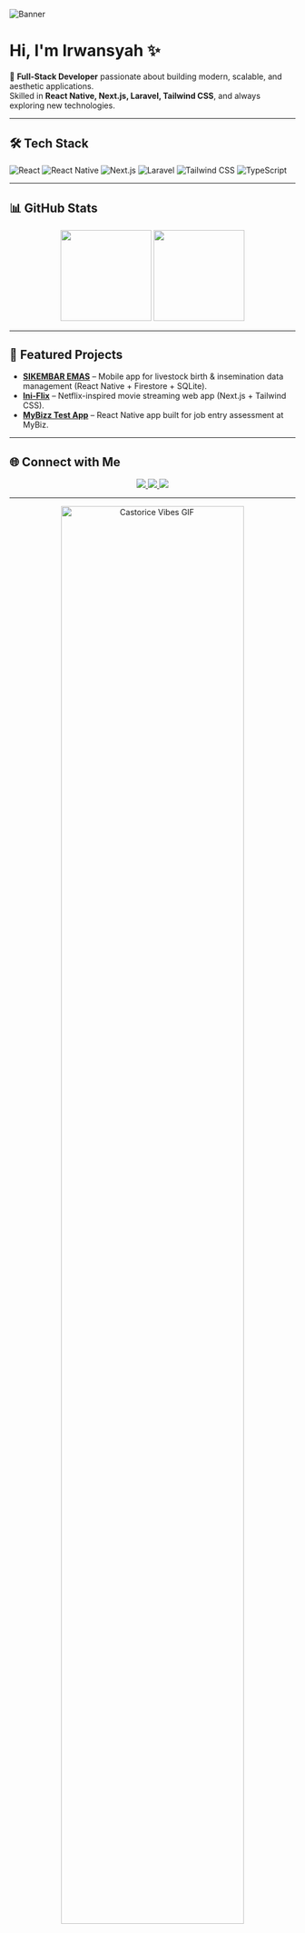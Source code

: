 <!-- Banner -->
![Banner](https://raw.githubusercontent.com/sebutsajagarpu/sebutsajagarpu/main/ini-bg.gif)





# Hi, I'm Irwansyah ✨  

🚀 **Full-Stack Developer** passionate about building modern, scalable, and aesthetic applications.  
Skilled in **React Native, Next.js, Laravel, Tailwind CSS**, and always exploring new technologies.    

---

## 🛠️ Tech Stack
![React](https://img.shields.io/badge/-React-61DAFB?logo=react&logoColor=white&style=for-the-badge)
![React Native](https://img.shields.io/badge/-React%20Native-61DAFB?logo=react&logoColor=white&style=for-the-badge)
![Next.js](https://img.shields.io/badge/-Next.js-000?logo=next.js&logoColor=white&style=for-the-badge)
![Laravel](https://img.shields.io/badge/-Laravel-FF2D20?logo=laravel&logoColor=white&style=for-the-badge)
![Tailwind CSS](https://img.shields.io/badge/-TailwindCSS-38B2AC?logo=tailwind-css&logoColor=white&style=for-the-badge)
![TypeScript](https://img.shields.io/badge/-TypeScript-3178C6?logo=typescript&logoColor=white&style=for-the-badge)

---

## 📊 GitHub Stats
<p align="center">
  <img src="https://github-readme-stats.vercel.app/api?username=sebutsajagarpu&show_icons=true&theme=tokyonight" height="160"/>
  <img src="https://github-readme-stats.vercel.app/api/top-langs/?username=sebutsajagarpu&layout=compact&theme=tokyonight" height="160"/>
</p>

---

## 🚀 Featured Projects
- **[SIKEMBAR EMAS](#)** – Mobile app for livestock birth & insemination data management (React Native + Firestore + SQLite).  
- **[Ini-Flix](#)** – Netflix-inspired movie streaming web app (Next.js + Tailwind CSS).  
- **[MyBizz Test App](#)** – React Native app built for job entry assessment at MyBiz.  

---

## 🌐 Connect with Me
<p align="center">
  <a href="https://linkedin.com/in/irwansyahandikapurnama">
    <img src="https://img.shields.io/badge/LinkedIn-blue?logo=linkedin&style=for-the-badge" />
  </a>
  <a href="#">
    <img src="https://img.shields.io/badge/Portfolio-000?style=for-the-badge" />
  </a>
  <a href="mailto:irwansyahap@gmail.com">
    <img src="https://img.shields.io/badge/Email-D14836?logo=gmail&logoColor=white&style=for-the-badge" />
  </a>
</p>

---

<p align="center">
  <img src="https://media.tenor.com/fE2NmbvKVEkAAAAC/honkai-star-rail.gif" width="80%" alt="Castorice Vibes GIF" />
</p>

---

✨ *“Code, Design, and Build with Passion.”*  
